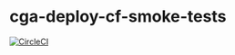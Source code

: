 # cga-deploy-cf-smoke-tests

[![CircleCI](https://circleci.com/gh/govau/cga-deploy-cf-smoke-tests.svg?style=svg)](https://circleci.com/gh/govau/cga-deploy-cf-smoke-tests)
